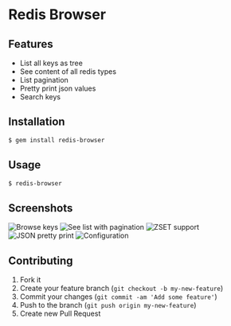 # Redis Browser

## Features

* List all keys as tree
* See content of all redis types
* List pagination
* Pretty print json values
* Search keys


## Installation

```bash
$ gem install redis-browser
```

## Usage

```bash
$ redis-browser
```

## Screenshots

![Browse keys](https://dl.dropboxusercontent.com/u/70986/redis-browser/2.png)
![See list with pagination](https://dl.dropboxusercontent.com/u/70986/redis-browser/3.png)
![ZSET support](https://dl.dropboxusercontent.com/u/70986/redis-browser/4.png)
![JSON pretty print](https://dl.dropboxusercontent.com/u/70986/redis-browser/5.png)
![Configuration](https://dl.dropboxusercontent.com/u/70986/redis-browser/6.png)

## Contributing

1. Fork it
2. Create your feature branch (`git checkout -b my-new-feature`)
3. Commit your changes (`git commit -am 'Add some feature'`)
4. Push to the branch (`git push origin my-new-feature`)
5. Create new Pull Request
